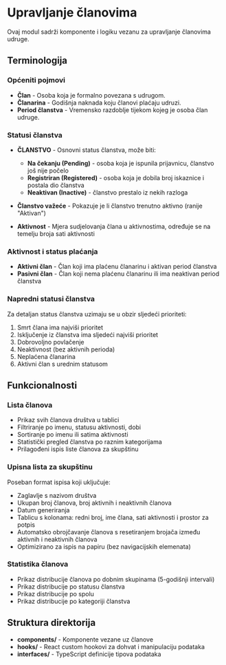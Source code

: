 # Upravljanje članovima

Ovaj modul sadrži komponente i logiku vezanu za upravljanje članovima udruge.

## Terminologija

### Općeniti pojmovi

- **Član** - Osoba koja je formalno povezana s udrugom.
- **Članarina** - Godišnja naknada koju članovi plaćaju udruzi.
- **Period članstva** - Vremensko razdoblje tijekom kojeg je osoba član udruge.

### Statusi članstva

- **ČLANSTVO** - Osnovni status članstva, može biti:
  - **Na čekanju (Pending)** - osoba koja je ispunila prijavnicu, članstvo još nije počelo
  - **Registriran (Registered)** - osoba koja je dobila broj iskaznice i postala dio članstva
  - **Neaktivan (Inactive)** - članstvo prestalo iz nekih razloga

- **Članstvo važeće** - Pokazuje je li članstvo trenutno aktivno (ranije "Aktivan")
- **Aktivnost** - Mjera sudjelovanja člana u aktivnostima, određuje se na temelju broja sati aktivnosti

### Aktivnost i status plaćanja

- **Aktivni član** - Član koji ima plaćenu članarinu i aktivan period članstva
- **Pasivni član** - Član koji nema plaćenu članarinu ili ima neaktivan period članstva

### Napredni statusi članstva

Za detaljan status članstva uzimaju se u obzir sljedeći prioriteti:
1. Smrt člana ima najviši prioritet
2. Isključenje iz članstva ima sljedeći najviši prioritet
3. Dobrovoljno povlačenje
4. Neaktivnost (bez aktivnih perioda)
5. Neplaćena članarina
6. Aktivni član s urednim statusom

## Funkcionalnosti

### Lista članova
- Prikaz svih članova društva u tablici
- Filtriranje po imenu, statusu aktivnosti, dobi
- Sortiranje po imenu ili satima aktivnosti
- Statistički pregled članstva po raznim kategorijama
- Prilagođeni ispis liste članova za skupštinu

### Upisna lista za skupštinu
Poseban format ispisa koji uključuje:
- Zaglavlje s nazivom društva
- Ukupan broj članova, broj aktivnih i neaktivnih članova
- Datum generiranja
- Tablicu s kolonama: redni broj, ime člana, sati aktivnosti i prostor za potpis
- Automatsko obrojčavanje članova s resetiranjem brojača između aktivnih i neaktivnih članova
- Optimizirano za ispis na papiru (bez navigacijskih elemenata)

### Statistika članova
- Prikaz distribucije članova po dobnim skupinama (5-godišnji intervali)
- Prikaz distribucije po statusu članstva
- Prikaz distribucije po spolu
- Prikaz distribucije po kategoriji članstva

## Struktura direktorija

- **components/** - Komponente vezane uz članove
- **hooks/** - React custom hookovi za dohvat i manipulaciju podataka
- **interfaces/** - TypeScript definicije tipova podataka
